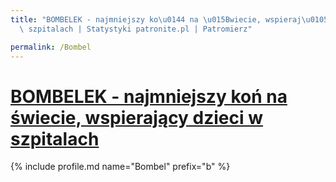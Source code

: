 ```yaml
---
title: "BOMBELEK - najmniejszy ko\u0144 na \u015Bwiecie, wspieraj\u0105cy dzieci w\
  \ szpitalach | Statystyki patronite.pl | Patromierz"

permalink: /Bombel
---
```


# [BOMBELEK - najmniejszy koń na świecie, wspierający dzieci w szpitalach](https://patronite.pl/Bombel)

{% include profile.md name="Bombel" prefix="b" %}
